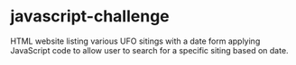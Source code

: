 # javascript-challenge

HTML website listing various UFO sitings with a date form applying JavaScript code to allow user to search for a specific siting based on date.
